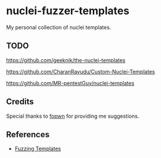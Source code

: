 # nuclei-fuzzer-templates

My personal collection of nuclei templates.

## TODO

https://github.com/geeknik/the-nuclei-templates

https://github.com/CharanRayudu/Custom-Nuclei-Templates

https://github.com/MR-pentestGuy/nuclei-templates

## Credits

Special thanks to [fopwn](https://github.com/notnci) for providing me suggestions.

## References

- [Fuzzing Templates](https://github.com/projectdiscovery/fuzzing-templates)

